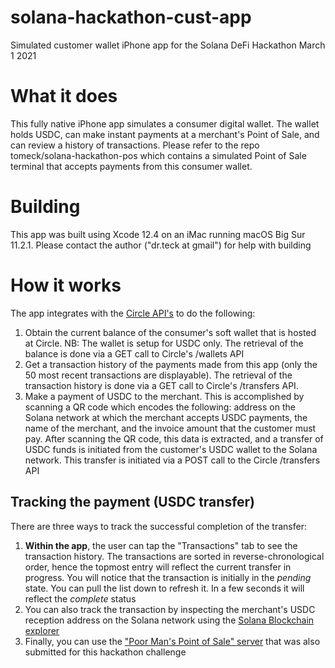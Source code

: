 # solana-hackathon-cust-app
Simulated customer wallet iPhone app for the Solana DeFi Hackathon March 1 2021

# What it does
This fully native iPhone app simulates a consumer digital wallet.  The wallet holds USDC, can make instant payments at a merchant's Point of Sale, and can review a history of transactions.  Please refer to the repo tomeck/solana-hackathon-pos which contains a simulated Point of Sale terminal that accepts payments from this consumer wallet.

# Building
This app was built using Xcode 12.4 on an iMac running macOS Big Sur 11.2.1.  Please contact the author ("dr.teck at gmail") for help with building

# How it works
The app integrates with the [Circle API's](https://developers.circle.com) to do the following:

1. Obtain the current balance of the consumer's soft wallet that is hosted at Circle.   NB: The wallet is setup for USDC only. The retrieval of the balance is done via a GET call to Circle's /wallets API 
2. Get a transaction history of the payments made from this app (only the 50 most recent transactions are displayable).  The retrieval of the transaction history is done via a GET call to Circle's /transfers API.
3. Make a payment of USDC to the merchant.  This is accomplished by scanning a QR code which encodes the following: address on the Solana network at which the merchant accepts USDC payments, the name of the merchant, and the invoice amount that the customer must pay.  After scanning the QR code, this data is extracted, and a transfer of USDC funds is initiated from the customer's USDC wallet to the Solana network.  This transfer is initiated via a POST call to the Circle /transfers API

## Tracking the payment (USDC transfer)
There are three ways to track the successful completion of the transfer:

1. **Within the app**, the user can tap the "Transactions" tab to see the transaction history.  The transactions are sorted in reverse-chronological order, hence the topmost entry will reflect the current transfer in progress.  You will notice that the transaction is initially in the *pending* state.  You can pull the list down to refresh it.   In a few seconds it will reflect the *complete* status
2. You can also track the transaction by inspecting the merchant's USDC reception address on the Solana network using the [Solana Blockchain explorer](https://explorer.solana.com/address/FUoAafzWRYp8dsshzKqadN7QXGZQAJ6M5dc95jN1d9GJ?cluster=testnet)
3. Finally, you can use the ["Poor Man's Point of Sale" server](https://github.com/tomeck/solana-hackathon-pos/tree/main) that was also submitted for this hackathon challenge
